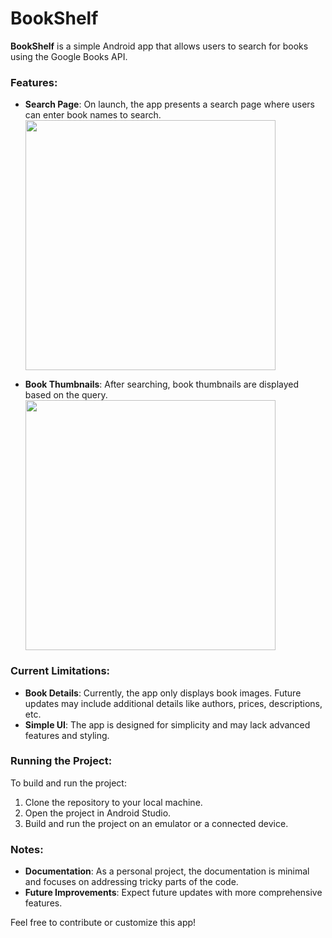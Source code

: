 # BookShelf

**BookShelf** is a simple Android app that allows users to search for books using the Google Books API.

### Features:
- **Search Page**: On launch, the app presents a search page where users can enter book names to search.  
  <img src="https://github.com/user-attachments/assets/e50aff43-195e-48e2-ae8a-1d90de51ac73" width="400" />

- **Book Thumbnails**: After searching, book thumbnails are displayed based on the query.  
  <img src="https://github.com/user-attachments/assets/a1560b7c-d43a-4096-99c0-aa275e5ba7e2" width="400" />

### Current Limitations:
- **Book Details**: Currently, the app only displays book images. Future updates may include additional details like authors, prices, descriptions, etc.
- **Simple UI**: The app is designed for simplicity and may lack advanced features and styling.

### Running the Project:
To build and run the project:
1. Clone the repository to your local machine.
2. Open the project in Android Studio.
3. Build and run the project on an emulator or a connected device.

### Notes:
- **Documentation**: As a personal project, the documentation is minimal and focuses on addressing tricky parts of the code.
- **Future Improvements**: Expect future updates with more comprehensive features.

Feel free to contribute or customize this app!

